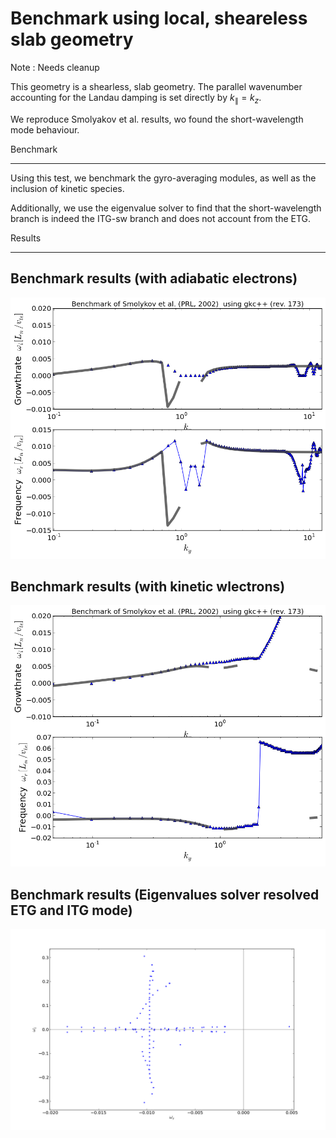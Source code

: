 Benchmark using local, sheareless slab geometry
===============================================

  Note : Needs cleanup


This geometry is a shearless, slab geometry. The
parallel wavenumber accounting for the Landau
damping is set directly by $k_\parallel = k_z$.

We reproduce Smolyakov et al. results, wo found
the short-wavelength mode behaviour.



Benchmark
____________

Using this test, we benchmark the gyro-averaging modules,
as well as the inclusion of kinetic species.

Additionally, we use the eigenvalue solver to find
that the short-wavelength branch is indeed the ITG-sw
branch and does not account from the ETG.


Results
_________


## Benchmark results (with adiabatic electrons)
![Benchmark results (with adiabatic electrons)](Smolyakov_Adiabatic.png)

## Benchmark results (with kinetic wlectrons)
![Benchmark results (with kinetic wlectrons)](Smolyakov_Kinetic.png)

## Benchmark results (Eigenvalues solver resolved ETG and ITG mode)
![Eigenvalue solver](Smolyakov_Eigenvalue.png)
